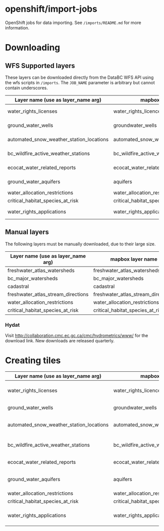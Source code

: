 # openshift/import-jobs

OpenShift jobs for data importing.  See `/imports/README.md` for more information.

# Downloading

## WFS Supported layers

These layers can be downloaded directly from the DataBC WFS API using the wfs scripts in `/imports`.
The `JOB_NAME` parameter is arbitrary but cannot contain underscores.

| Layer name (use as layer_name arg) | mapbox layer name | download job
| --- | --- | --- |
| water_rights_licenses                    | water_rights_licences | `oc process -f wfs.job.yaml -p JOB_NAME=licences -p LAYER_NAME=water_rights_licenses | oc apply -f -`
| ground_water_wells                       | groundwater_wells | `oc process -f wfs.job.yaml -p JOB_NAME=wells -p LAYER_NAME=ground_water_wells | oc apply -f -`
| automated_snow_weather_station_locations | automated_snow_weather_station_locations | `oc process -f wfs.job.yaml -p JOB_NAME=snow -p LAYER_NAME=automated_snow_weather_station_locations | oc apply -f -`
| bc_wildfire_active_weather_stations      | bc_wildfire_active_weather_stations | `oc process -f wfs.job.yaml -p JOB_NAME=wildfire -p LAYER_NAME=bc_wildfire_active_weather_stations | oc apply -f -`
| ecocat_water_related_reports             | ecocat_water_related_reports | `oc process -f wfs.job.yaml -p JOB_NAME=ecocat -p LAYER_NAME=ecocat_water_related_reports | oc apply -f -`
| ground_water_aquifers                    | aquifers | `oc process -f wfs.job.yaml -p JOB_NAME=aquifers -p LAYER_NAME=ground_water_aquifers | oc apply -f -`
| water_allocation_restrictions            | water_allocation_restrictions | unknown if supported (too many features) 
| critical_habitat_species_at_risk         | critical_habitat_species_at_risk | unknown if supported (too many features)
| water_rights_applications                | water_rights_applications | `oc process -f wfs.job.yaml -p JOB_NAME=applications -p LAYER_NAME=water_rights_applications | oc apply -f -`

## Manual layers

The following layers must be manually downloaded, due to their large size.

| Layer name (use as layer_name arg) | mapbox layer name | download job
| --- | --- | --- |
| freshwater_atlas_watersheds              | freshwater_atlas_watersheds |    |
| bc_major_watersheds                      | bc_major_watersheds |    |
| cadastral                                | cadastral |    |
| freshwater_atlas_stream_directions       | freshwater_atlas_stream_directions |    |
| water_allocation_restrictions            | water_allocation_restrictions |    |
| critical_habitat_species_at_risk         | critical_habitat_species_at_risk |    |

### Hydat

Visit http://collaboration.cmc.ec.gc.ca/cmc/hydrometrics/www/ for the download link. New downloads are released quarterly. 

# Creating tiles

| Layer name (use as layer_name arg) | mapbox layer name | download job
| --- | --- | --- |
| water_rights_licenses                    | water_rights_licences | `oc process -f tippecanoe.job.yaml -p JOB_NAME=licences -p LAYER_NAME=water_rights_licenses | oc apply -f -`
| ground_water_wells                       | groundwater_wells | `oc process -f tippecanoe.job.yaml -p JOB_NAME=wells -p LAYER_NAME=ground_water_wells | oc apply -f -`
| automated_snow_weather_station_locations | automated_snow_weather_station_locations | `oc process -f tippecanoe.job.yaml -p JOB_NAME=snow -p LAYER_NAME=automated_snow_weather_station_locations | oc apply -f -`
| bc_wildfire_active_weather_stations      | bc_wildfire_active_weather_stations | `oc process -f tippecanoe.job.yaml -p JOB_NAME=wildfire -p LAYER_NAME=bc_wildfire_active_weather_stations | oc apply -f -`
| ecocat_water_related_reports             | ecocat_water_related_reports | `oc process -f tippecanoe.job.yaml -p JOB_NAME=ecocat -p LAYER_NAME=ecocat_water_related_reports | oc apply -f -`
| ground_water_aquifers                    | aquifers | `oc process -f tippecanoe.job.yaml -p JOB_NAME=aquifers -p LAYER_NAME=ground_water_aquifers | oc apply -f -`
| water_allocation_restrictions            | water_allocation_restrictions | unknown if supported (too many features) 
| critical_habitat_species_at_risk         | critical_habitat_species_at_risk | unknown if supported (too many features)
| water_rights_applications                | water_rights_applications | `oc process -f tippecanoe.job.yaml -p JOB_NAME=applications -p LAYER_NAME=water_rights_applications | oc apply -f -`
